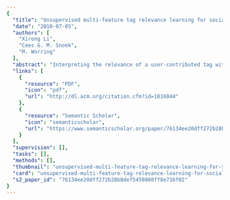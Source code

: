 ```yaml
---
{
  "title": "Unsupervised multi-feature tag relevance learning for social image retrieval",
  "date": "2010-07-05",
  "authors": [
    "Xirong Li",
    "Cees G. M. Snoek",
    "M. Worring"
  ],
  "abstract": "Interpreting the relevance of a user-contributed tag with respect to the visual content of an image is an emerging problem in social image retrieval. In the literature this problem is tackled by analyzing the correlation between tags and images represented by specific visual features. Unfortunately, no single feature represents the visual content completely, e.g., global features are suitable for capturing the gist of scenes, while local features are better for depicting objects. To solve the problem of learning tag relevance given multiple features, we introduce in this paper two simple and effective methods: one is based on the classical Borda Count and the other is a method we name UniformTagger. Both methods combine the output of many tag relevance learners driven by diverse features in an unsupervised, rather than supervised, manner.\n Experiments on 3.5 million social-tagged images and two test sets verify our proposal. Using learned tag relevance as updated tag frequency for social image retrieval, both Borda Count and UniformTagger outperform retrieval without tag relevance learning and retrieval with single-feature tag relevance learning. Moreover, the two unsupervised methods are comparable to a state-of-the-art supervised alternative, but without the need of any training data.",
  "links": [
    {
      "resource": "PDF",
      "icon": "pdf",
      "url": "http://dl.acm.org/citation.cfm?id=1816044"
    },
    {
      "resource": "Semantic Scholar",
      "icon": "semanticscholar",
      "url": "https://www.semanticscholar.org/paper/76134ee20dff272b28b8def5459860ff8e716f02"
    }
  ],
  "supervision": [],
  "tasks": [],
  "methods": [],
  "thumbnail": "unsupervised-multi-feature-tag-relevance-learning-for-social-image-retrieval-thumb.jpg",
  "card": "unsupervised-multi-feature-tag-relevance-learning-for-social-image-retrieval-card.jpg",
  "s2_paper_id": "76134ee20dff272b28b8def5459860ff8e716f02"
}
---
```



